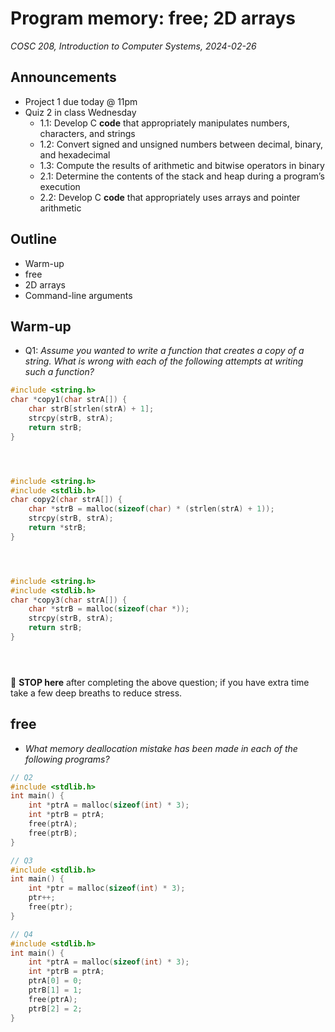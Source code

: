 # Program memory: free; 2D arrays
_COSC 208, Introduction to Computer Systems, 2024-02-26_

## Announcements
* Project 1 due today @ 11pm
* Quiz 2 in class Wednesday
    * 1.1: Develop C **code** that appropriately manipulates numbers, characters, and strings
    * 1.2: Convert signed and unsigned numbers between decimal, binary, and hexadecimal
    * 1.3: Compute the results of arithmetic and bitwise operators in binary
    * 2.1: Determine the contents of the stack and heap during a program’s execution
    * 2.2: Develop C **code** that appropriately uses arrays and pointer arithmetic

## Outline
* Warm-up
* free
* 2D arrays
* Command-line arguments

## Warm-up
* Q1: _Assume you wanted to write a function that creates a copy of a string. What is wrong with each of the following attempts at writing such a function?_


```c
#include <string.h>
char *copy1(char strA[]) {
    char strB[strlen(strA) + 1];
    strcpy(strB, strA);
    return strB;
}
```

<p style="height:2em;"></p>


```c
#include <string.h>
#include <stdlib.h>
char copy2(char strA[]) {
    char *strB = malloc(sizeof(char) * (strlen(strA) + 1));
    strcpy(strB, strA);
    return *strB;
}
```

<p style="height:2em;"></p>


```c
#include <string.h>
#include <stdlib.h>
char *copy3(char strA[]) {
    char *strB = malloc(sizeof(char *));
    strcpy(strB, strA);
    return strB;
}
```

<p style="height:2em;"></p>

🛑 **STOP here** after completing the above question; if you have extra time take a few deep breaths to reduce stress.

<div style="page-break-after:always;"></div>

## free

* _What memory deallocation mistake has been made in each of the following programs?_


```c
// Q2
#include <stdlib.h>
int main() {
    int *ptrA = malloc(sizeof(int) * 3);
    int *ptrB = ptrA;
    free(ptrA);
    free(ptrB);
}
```


```c
// Q3
#include <stdlib.h>
int main() {
    int *ptr = malloc(sizeof(int) * 3);
    ptr++;
    free(ptr);
}
```


```c
// Q4
#include <stdlib.h>
int main() {
    int *ptrA = malloc(sizeof(int) * 3);
    int *ptrB = ptrA;
    ptrA[0] = 0;
    ptrB[1] = 1;
    free(ptrA);
    ptrB[2] = 2;
}
```
